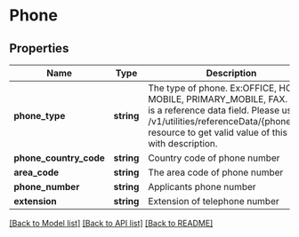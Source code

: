 # Phone

## Properties
Name | Type | Description | Notes
------------ | ------------- | ------------- | -------------
**phone_type** | **string** | The type of phone. Ex:OFFICE, HOME, MOBILE, PRIMARY_MOBILE, FAX. This is a reference data field. Please use /v1/utilities/referenceData/{phoneType} resource to get valid value of this field with description. | [optional] 
**phone_country_code** | **string** | Country code of phone number | [optional] 
**area_code** | **string** | The area code of phone number | [optional] 
**phone_number** | **string** | Applicants phone number | [optional] 
**extension** | **string** | Extension of telephone number | [optional] 

[[Back to Model list]](../../README.md#documentation-for-models) [[Back to API list]](../../README.md#documentation-for-api-endpoints) [[Back to README]](../../README.md)

